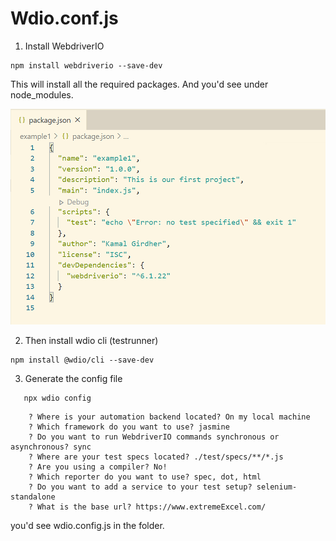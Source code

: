 # Wdio.conf.js 

1. Install WebdriverIO

```
npm install webdriverio --save-dev
```
This will install all the required packages. And you'd see under node_modules.

![Porject.json](/images/project_json_after_npm_install_webdriverio.png)

2.  Then install wdio cli (testrunner)
```
npm install @wdio/cli --save-dev
```
      
3. Generate the config file
   
```
   npx wdio config
```
   
```
	? Where is your automation backend located? On my local machine
	? Which framework do you want to use? jasmine
	? Do you want to run WebdriverIO commands synchronous or asynchronous? sync
	? Where are your test specs located? ./test/specs/**/*.js
	? Are you using a compiler? No!
	? Which reporter do you want to use? spec, dot, html
	? Do you want to add a service to your test setup? selenium-standalone
	? What is the base url? https://www.extremeExcel.com/
```
   
   you'd see wdio.config.js in the folder.